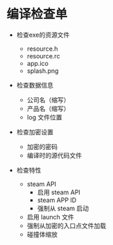 # 编译检查单

* 检查exe的资源文件
    * resource.h
    * resource.rc
    * app.ico
    * splash.png

* 检查数据信息
    * 公司名（缩写）
    * 产品名（缩写）
    * log 文件位置

* 检查加密设置
    * 加密的密码
    * 编译时的源代码文件

* 检查特性
    * steam API
        * 启用 steam API
        * steam APP ID
        * 强制从 steam 启动
    * 启用 launch 文件
    * 强制从加密的入口点文件加载
    * 碰撞体缩放

